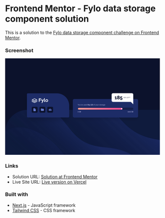 # Frontend Mentor - Fylo data storage component solution

This is a solution to the [Fylo data storage component challenge on Frontend Mentor](https://www.frontendmentor.io/challenges/fylo-data-storage-component-1dZPRbV5n).


### Screenshot

![Screenshot of the completed challenge](./design/screenshot.png)


### Links

- Solution URL: [Solution at Frontend Mentor](https://www.frontendmentor.io/solutions/fylo-data-storage-component-tailwindcss-and-nextjs-W41eOWyaKC)
- Live Site URL: [Live version on Vercel](https://fylo-data-storage-component-one-sooty.vercel.app)


### Built with

- [Next.js](https://nextjs.org/) - JavaScript framework
- [Tailwind CSS](https://tailwindcss.com/) - CSS framework

